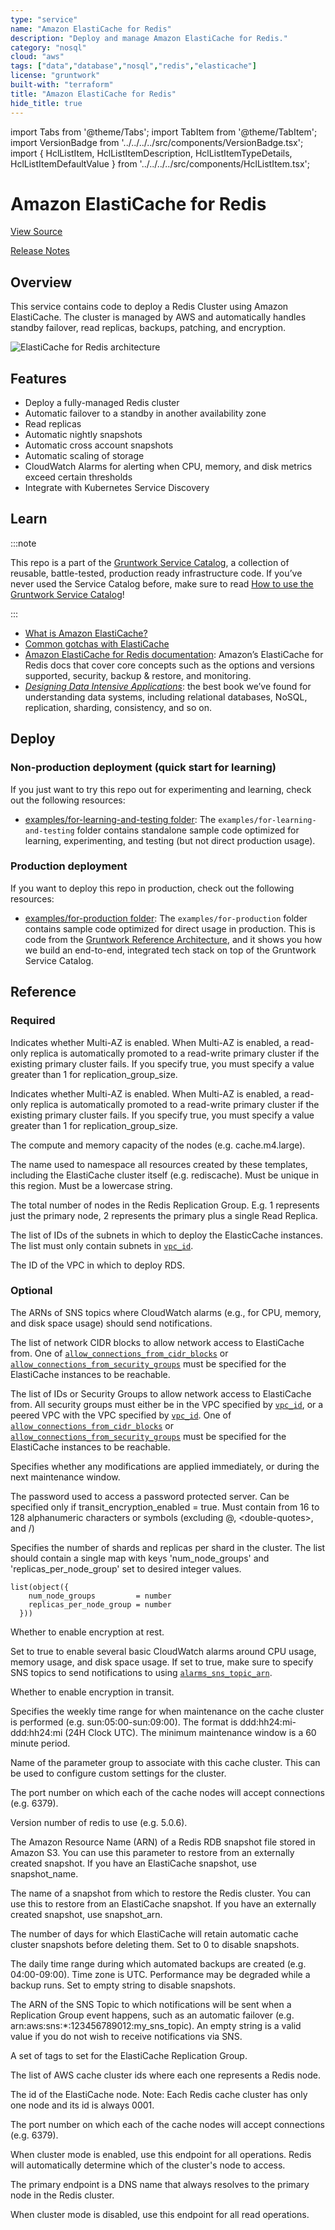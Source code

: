 ```yaml
---
type: "service"
name: "Amazon ElastiCache for Redis"
description: "Deploy and manage Amazon ElastiCache for Redis."
category: "nosql"
cloud: "aws"
tags: ["data","database","nosql","redis","elasticache"]
license: "gruntwork"
built-with: "terraform"
title: "Amazon ElastiCache for Redis"
hide_title: true
---
```


import Tabs from '@theme/Tabs';
import TabItem from '@theme/TabItem';
import VersionBadge from '../../../../src/components/VersionBadge.tsx';
import { HclListItem, HclListItemDescription, HclListItemTypeDetails, HclListItemDefaultValue } from '../../../../src/components/HclListItem.tsx';

<VersionBadge version="0.85.6" lastModifiedVersion="0.85.0"/>

# Amazon ElastiCache for Redis


<a href="https://github.com/gruntwork-io/terraform-aws-service-catalog/tree/ib%2Fupdate-infralive-docs/modules/data-stores/redis" className="link-button" title="View the source code for this module in GitHub.">View Source</a>

<a href="https://github.com/gruntwork-io/terraform-aws-service-catalog/releases?q=data-stores%2Fredis" className="link-button" title="Release notes for only the service catalog versions which impacted this service.">Release Notes</a>

## Overview

This service contains code to deploy a Redis Cluster using Amazon ElastiCache. The cluster is managed by AWS and
automatically handles standby failover, read replicas, backups, patching, and encryption.

![ElastiCache for Redis architecture](/img/reference/services/data-storage/elasticache-redis-architecture.png)

## Features

*   Deploy a fully-managed Redis cluster
*   Automatic failover to a standby in another availability zone
*   Read replicas
*   Automatic nightly snapshots
*   Automatic cross account snapshots
*   Automatic scaling of storage
*   CloudWatch Alarms for alerting when CPU, memory, and disk metrics exceed certain thresholds
*   Integrate with Kubernetes Service Discovery

## Learn

:::note

This repo is a part of the [Gruntwork Service Catalog](https://github.com/gruntwork-io/terraform-aws-service-catalog/),
a collection of reusable, battle-tested, production ready infrastructure code.
If you’ve never used the Service Catalog before, make sure to read
[How to use the Gruntwork Service Catalog](https://docs.gruntwork.io/reference/services/intro/overview)!

:::

*   [What is Amazon ElastiCache?](https://github.com/gruntwork-io/terraform-aws-cache/tree/master/modules/redis#what-is-amazon-elasticache)
*   [Common gotchas with ElastiCache](https://github.com/gruntwork-io/terraform-aws-cache/tree/master/modules/redis#common-gotchas)
*   [Amazon ElastiCache for Redis documentation](https://docs.aws.amazon.com/AmazonElastiCache/latest/red-ug/WhatIs.html):
    Amazon’s ElastiCache for Redis docs that cover core concepts such as the options and versions supported, security,
    backup & restore, and monitoring.
*   *[Designing Data Intensive Applications](https://dataintensive.net)*: the best book we’ve found for understanding data
    systems, including relational databases, NoSQL, replication, sharding, consistency, and so on.

## Deploy

### Non-production deployment (quick start for learning)

If you just want to try this repo out for experimenting and learning, check out the following resources:

*   [examples/for-learning-and-testing folder](https://github.com/gruntwork-io/terraform-aws-service-catalog/tree/ib%2Fupdate-infralive-docs/examples/for-learning-and-testing): The
    `examples/for-learning-and-testing` folder contains standalone sample code optimized for learning, experimenting, and
    testing (but not direct production usage).

### Production deployment

If you want to deploy this repo in production, check out the following resources:

*   [examples/for-production folder](https://github.com/gruntwork-io/terraform-aws-service-catalog/tree/ib%2Fupdate-infralive-docs/examples/for-production): The `examples/for-production` folder contains sample code
    optimized for direct usage in production. This is code from the
    [Gruntwork Reference Architecture](https://gruntwork.io/reference-architecture/), and it shows you how we build an
    end-to-end, integrated tech stack on top of the Gruntwork Service Catalog.

## Reference

<Tabs>
<TabItem value="inputs" label="Inputs" default>

### Required

<HclListItem name="enable_automatic_failover" requirement="required" type="bool">
<HclListItemDescription>

Indicates whether Multi-AZ is enabled. When Multi-AZ is enabled, a read-only replica is automatically promoted to a read-write primary cluster if the existing primary cluster fails. If you specify true, you must specify a value greater than 1 for replication_group_size.

</HclListItemDescription>
</HclListItem>

<HclListItem name="enable_multi_az" requirement="required" type="bool">
<HclListItemDescription>

Indicates whether Multi-AZ is enabled. When Multi-AZ is enabled, a read-only replica is automatically promoted to a read-write primary cluster if the existing primary cluster fails. If you specify true, you must specify a value greater than 1 for replication_group_size.

</HclListItemDescription>
</HclListItem>

<HclListItem name="instance_type" requirement="required" type="string">
<HclListItemDescription>

The compute and memory capacity of the nodes (e.g. cache.m4.large).

</HclListItemDescription>
</HclListItem>

<HclListItem name="name" requirement="required" type="string">
<HclListItemDescription>

The name used to namespace all resources created by these templates, including the ElastiCache cluster itself (e.g. rediscache). Must be unique in this region. Must be a lowercase string.

</HclListItemDescription>
</HclListItem>

<HclListItem name="replication_group_size" requirement="required" type="number">
<HclListItemDescription>

The total number of nodes in the Redis Replication Group. E.g. 1 represents just the primary node, 2 represents the primary plus a single Read Replica.

</HclListItemDescription>
</HclListItem>

<HclListItem name="subnet_ids" requirement="required" type="list(string)">
<HclListItemDescription>

The list of IDs of the subnets in which to deploy the ElasticCache instances. The list must only contain subnets in <a href="#vpc_id"><code>vpc_id</code></a>.

</HclListItemDescription>
</HclListItem>

<HclListItem name="vpc_id" requirement="required" type="string">
<HclListItemDescription>

The ID of the VPC in which to deploy RDS.

</HclListItemDescription>
</HclListItem>

### Optional

<HclListItem name="alarms_sns_topic_arns" requirement="optional" type="list(string)">
<HclListItemDescription>

The ARNs of SNS topics where CloudWatch alarms (e.g., for CPU, memory, and disk space usage) should send notifications.

</HclListItemDescription>
<HclListItemDefaultValue defaultValue="[]"/>
</HclListItem>

<HclListItem name="allow_connections_from_cidr_blocks" requirement="optional" type="list(string)">
<HclListItemDescription>

The list of network CIDR blocks to allow network access to ElastiCache from. One of <a href="#allow_connections_from_cidr_blocks"><code>allow_connections_from_cidr_blocks</code></a> or <a href="#allow_connections_from_security_groups"><code>allow_connections_from_security_groups</code></a> must be specified for the ElastiCache instances to be reachable.

</HclListItemDescription>
<HclListItemDefaultValue defaultValue="[]"/>
</HclListItem>

<HclListItem name="allow_connections_from_security_groups" requirement="optional" type="list(string)">
<HclListItemDescription>

The list of IDs or Security Groups to allow network access to ElastiCache from. All security groups must either be in the VPC specified by <a href="#vpc_id"><code>vpc_id</code></a>, or a peered VPC with the VPC specified by <a href="#vpc_id"><code>vpc_id</code></a>. One of <a href="#allow_connections_from_cidr_blocks"><code>allow_connections_from_cidr_blocks</code></a> or <a href="#allow_connections_from_security_groups"><code>allow_connections_from_security_groups</code></a> must be specified for the ElastiCache instances to be reachable.

</HclListItemDescription>
<HclListItemDefaultValue defaultValue="[]"/>
</HclListItem>

<HclListItem name="apply_immediately" requirement="optional" type="bool">
<HclListItemDescription>

Specifies whether any modifications are applied immediately, or during the next maintenance window.

</HclListItemDescription>
<HclListItemDefaultValue defaultValue="false"/>
</HclListItem>

<HclListItem name="auth_token" requirement="optional" type="string">
<HclListItemDescription>

The password used to access a password protected server. Can be specified only if transit_encryption_enabled = true. Must contain from 16 to 128 alphanumeric characters or symbols (excluding @, &lt;double-quotes>, and /)

</HclListItemDescription>
<HclListItemDefaultValue defaultValue="null"/>
</HclListItem>

<HclListItem name="cluster_mode" requirement="optional" type="list(object(…))">
<HclListItemDescription>

Specifies the number of shards and replicas per shard in the cluster. The list should contain a single map with keys 'num_node_groups' and 'replicas_per_node_group' set to desired integer values.

</HclListItemDescription>
<HclListItemTypeDetails>

```hcl
list(object({
    num_node_groups         = number
    replicas_per_node_group = number
  }))
```

</HclListItemTypeDetails>
<HclListItemDefaultValue defaultValue="[]"/>
</HclListItem>

<HclListItem name="enable_at_rest_encryption" requirement="optional" type="bool">
<HclListItemDescription>

Whether to enable encryption at rest.

</HclListItemDescription>
<HclListItemDefaultValue defaultValue="true"/>
</HclListItem>

<HclListItem name="enable_cloudwatch_alarms" requirement="optional" type="bool">
<HclListItemDescription>

Set to true to enable several basic CloudWatch alarms around CPU usage, memory usage, and disk space usage. If set to true, make sure to specify SNS topics to send notifications to using <a href="#alarms_sns_topic_arn"><code>alarms_sns_topic_arn</code></a>.

</HclListItemDescription>
<HclListItemDefaultValue defaultValue="true"/>
</HclListItem>

<HclListItem name="enable_transit_encryption" requirement="optional" type="bool">
<HclListItemDescription>

Whether to enable encryption in transit.

</HclListItemDescription>
<HclListItemDefaultValue defaultValue="true"/>
</HclListItem>

<HclListItem name="maintenance_window" requirement="optional" type="string">
<HclListItemDescription>

Specifies the weekly time range for when maintenance on the cache cluster is performed (e.g. sun:05:00-sun:09:00). The format is ddd:hh24:mi-ddd:hh24:mi (24H Clock UTC). The minimum maintenance window is a 60 minute period.

</HclListItemDescription>
<HclListItemDefaultValue defaultValue="&quot;sat:07:00-sat:08:00&quot;"/>
</HclListItem>

<HclListItem name="parameter_group_name" requirement="optional" type="string">
<HclListItemDescription>

Name of the parameter group to associate with this cache cluster. This can be used to configure custom settings for the cluster.

</HclListItemDescription>
<HclListItemDefaultValue defaultValue="null"/>
</HclListItem>

<HclListItem name="port" requirement="optional" type="number">
<HclListItemDescription>

The port number on which each of the cache nodes will accept connections (e.g. 6379).

</HclListItemDescription>
<HclListItemDefaultValue defaultValue="6379"/>
</HclListItem>

<HclListItem name="redis_version" requirement="optional" type="string">
<HclListItemDescription>

Version number of redis to use (e.g. 5.0.6).

</HclListItemDescription>
<HclListItemDefaultValue defaultValue="&quot;5.0.6&quot;"/>
</HclListItem>

<HclListItem name="snapshot_arn" requirement="optional" type="string">
<HclListItemDescription>

The Amazon Resource Name (ARN) of a Redis RDB snapshot file stored in Amazon S3. You can use this parameter to restore from an externally created snapshot. If you have an ElastiCache snapshot, use snapshot_name.

</HclListItemDescription>
<HclListItemDefaultValue defaultValue="null"/>
</HclListItem>

<HclListItem name="snapshot_name" requirement="optional" type="string">
<HclListItemDescription>

The name of a snapshot from which to restore the Redis cluster. You can use this to restore from an ElastiCache snapshot. If you have an externally created snapshot, use snapshot_arn.

</HclListItemDescription>
<HclListItemDefaultValue defaultValue="null"/>
</HclListItem>

<HclListItem name="snapshot_retention_limit" requirement="optional" type="number">
<HclListItemDescription>

The number of days for which ElastiCache will retain automatic cache cluster snapshots before deleting them. Set to 0 to disable snapshots.

</HclListItemDescription>
<HclListItemDefaultValue defaultValue="15"/>
</HclListItem>

<HclListItem name="snapshot_window" requirement="optional" type="string">
<HclListItemDescription>

The daily time range during which automated backups are created (e.g. 04:00-09:00). Time zone is UTC. Performance may be degraded while a backup runs. Set to empty string to disable snapshots.

</HclListItemDescription>
<HclListItemDefaultValue defaultValue="&quot;06:00-07:00&quot;"/>
</HclListItem>

<HclListItem name="sns_topic_for_notifications" requirement="optional" type="string">
<HclListItemDescription>

The ARN of the SNS Topic to which notifications will be sent when a Replication Group event happens, such as an automatic failover (e.g. arn:aws:sns:*:123456789012:my_sns_topic). An empty string is a valid value if you do not wish to receive notifications via SNS.

</HclListItemDescription>
<HclListItemDefaultValue defaultValue="&quot;&quot;"/>
</HclListItem>

<HclListItem name="tags" requirement="optional" type="map(string)">
<HclListItemDescription>

A set of tags to set for the ElastiCache Replication Group.

</HclListItemDescription>
<HclListItemDefaultValue defaultValue="{}"/>
</HclListItem>

</TabItem>
<TabItem value="outputs" label="Outputs">

<HclListItem name="cache_cluster_ids">
<HclListItemDescription>

The list of AWS cache cluster ids where each one represents a Redis node.

</HclListItemDescription>
</HclListItem>

<HclListItem name="cache_node_id">
<HclListItemDescription>

The id of the ElastiCache node. Note: Each Redis cache cluster has only one node and its id is always 0001.

</HclListItemDescription>
</HclListItem>

<HclListItem name="cache_port">
<HclListItemDescription>

The port number on which each of the cache nodes will accept connections (e.g. 6379).

</HclListItemDescription>
</HclListItem>

<HclListItem name="configuration_endpoint">
<HclListItemDescription>

When cluster mode is enabled, use this endpoint for all operations. Redis will automatically determine which of the cluster's node to access.

</HclListItemDescription>
</HclListItem>

<HclListItem name="primary_endpoint">
<HclListItemDescription>

The primary endpoint is a DNS name that always resolves to the primary node in the Redis cluster.

</HclListItemDescription>
</HclListItem>

<HclListItem name="reader_endpoint">
<HclListItemDescription>

When cluster mode is disabled, use this endpoint for all read operations.

</HclListItemDescription>
</HclListItem>

</TabItem>
</Tabs>


<!-- ##DOCS-SOURCER-START
{
  "originalSources": [
    "https://github.com/gruntwork-io/terraform-aws-service-catalog/tree/ib%2Fupdate-infralive-docs/modules%2Fdata-stores%2Fredis%2FREADME.md",
    "https://github.com/gruntwork-io/terraform-aws-service-catalog/tree/ib%2Fupdate-infralive-docs/modules%2Fdata-stores%2Fredis%2Fvariables.tf",
    "https://github.com/gruntwork-io/terraform-aws-service-catalog/tree/ib%2Fupdate-infralive-docs/modules%2Fdata-stores%2Fredis%2Foutputs.tf"
  ],
  "sourcePlugin": "service-catalog-api",
  "hash": "cf55605f0efff453e87d0510e910da40"
}
##DOCS-SOURCER-END -->

